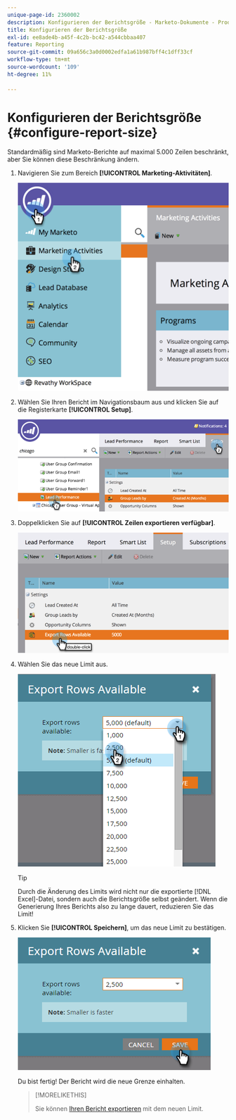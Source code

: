 ```yaml
---
unique-page-id: 2360002
description: Konfigurieren der Berichtsgröße - Marketo-Dokumente - Produktdokumentation
title: Konfigurieren der Berichtsgröße
exl-id: ee8ade4b-a45f-4c2b-bc42-a544cbbaa407
feature: Reporting
source-git-commit: 09a656c3a0d0002edfa1a61b987bff4c1dff33cf
workflow-type: tm+mt
source-wordcount: '109'
ht-degree: 11%

---
```


# Konfigurieren der Berichtsgröße {#configure-report-size}

Standardmäßig sind Marketo-Berichte auf maximal 5.000 Zeilen beschränkt, aber Sie können diese Beschränkung ändern.

1. Navigieren Sie zum Bereich **[!UICONTROL Marketing-Aktivitäten]**.

   ![](assets/image2014-9-16-10-3a53-3a57.png)

1. Wählen Sie Ihren Bericht im Navigationsbaum aus und klicken Sie auf die Registerkarte **[!UICONTROL Setup]**.

   ![](assets/image2014-9-16-10-3a54-3a1.png)

1. Doppelklicken Sie auf **[!UICONTROL Zeilen exportieren verfügbar]**.

   ![](assets/image2014-9-16-10-3a54-3a5.png)

1. Wählen Sie das neue Limit aus.

   ![](assets/image2016-3-2-9-3a13-3a0.png)

   >[!TIP]
   >
   >Durch die Änderung des Limits wird nicht nur die exportierte [!DNL Excel]-Datei, sondern auch die Berichtsgröße selbst geändert. Wenn die Generierung Ihres Berichts also zu lange dauert, reduzieren Sie das Limit!

1. Klicken Sie **[!UICONTROL Speichern]**, um das neue Limit zu bestätigen.

   ![](assets/image2016-3-2-9-3a13-3a59.png)

   Du bist fertig! Der Bericht wird die neue Grenze einhalten.

   >[!MORELIKETHIS]
   >
   >Sie können [Ihren Bericht exportieren](/help/marketo/product-docs/reporting/basic-reporting/report-activity/export-a-report-to-excel.md) mit dem neuen Limit.
